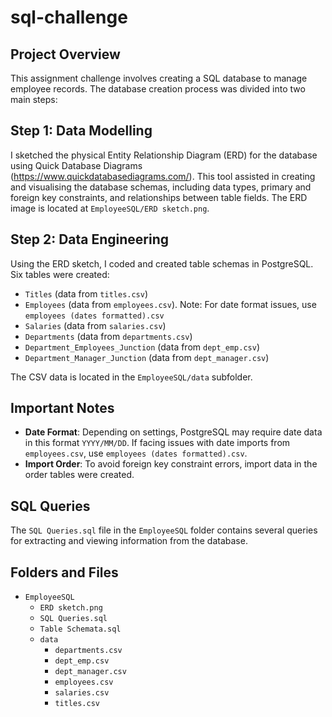# sql-challenge

## Project Overview

This assignment challenge involves creating a SQL database to manage employee records. The database creation process was divided into two main steps:

## Step 1: Data Modelling

I sketched the physical Entity Relationship Diagram (ERD) for the database using Quick Database Diagrams (https://www.quickdatabasediagrams.com/). This tool assisted in creating and visualising the database schemas, including data types, primary and foreign key constraints, and relationships between table fields. The ERD image is located at `EmployeeSQL/ERD sketch.png`.

## Step 2: Data Engineering

Using the ERD sketch, I coded and created table schemas in PostgreSQL. Six tables were created:

- `Titles` (data from `titles.csv`)
- `Employees` (data from `employees.csv`). Note: For date format issues, use `employees (dates formatted).csv`
- `Salaries` (data from `salaries.csv`)
- `Departments` (data from `departments.csv`)
- `Department_Employees_Junction` (data from `dept_emp.csv`)
- `Department_Manager_Junction` (data from `dept_manager.csv`)

The CSV data is located in the `EmployeeSQL/data` subfolder.

## Important Notes

- **Date Format**: Depending on settings, PostgreSQL may require date data in this format `YYYY/MM/DD`. If facing issues with date imports from `employees.csv`, use `employees (dates formatted).csv`.
- **Import Order**: To avoid foreign key constraint errors, import data in the order tables were created.

## SQL Queries

The `SQL Queries.sql` file in the `EmployeeSQL` folder contains several queries for extracting and viewing information from the database.

## Folders and Files

- `EmployeeSQL`
  - `ERD sketch.png`
  - `SQL Queries.sql`
  - `Table Schemata.sql`
  - `data`
    - `departments.csv`
    - `dept_emp.csv`
    - `dept_manager.csv`
    - `employees.csv`
    - `salaries.csv`
    - `titles.csv`
